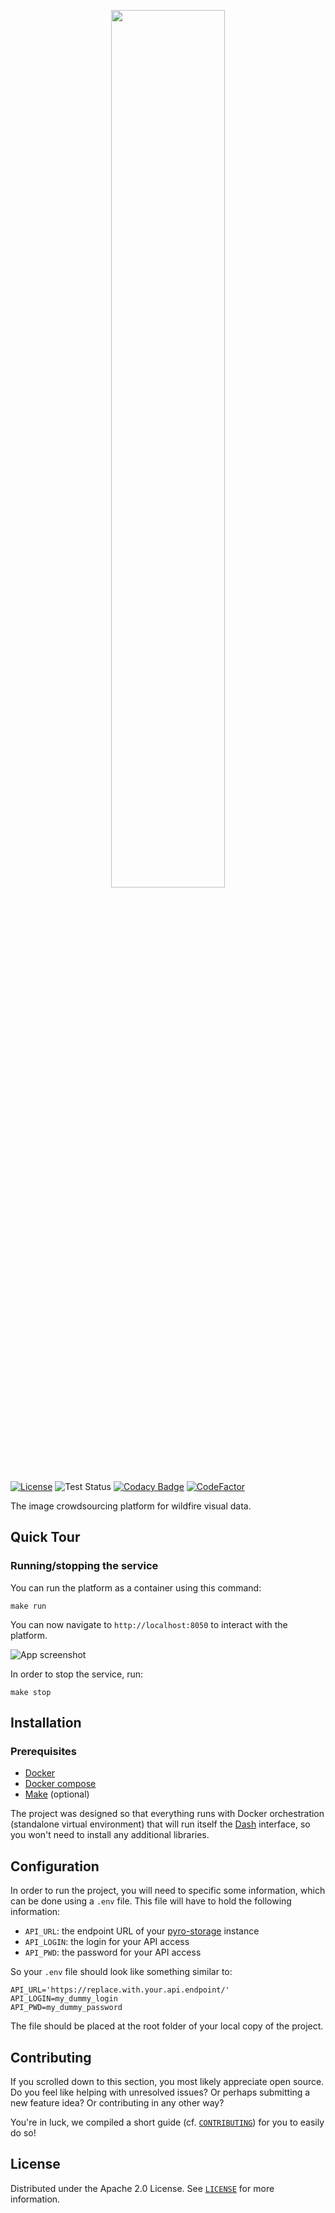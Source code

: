 <p align="center">
  <img src="https://pyronear.org/img/logo_letters.png" width="60%">
</p>

[![License](https://img.shields.io/badge/License-Apache%202.0-blue.svg)](LICENSE) ![Test Status](https://github.com/pyronear/pyro-crowdsourcer/workflows/tests/badge.svg)  [![Codacy Badge](https://app.codacy.com/project/badge/Grade/1c73a45c6b3f4bc88c6725d50a2771fe)](https://www.codacy.com/gh/pyronear/pyro-crowdsourcer/dashboard?utm_source=github.com&amp;utm_medium=referral&amp;utm_content=pyronear/pyro-crowdsourcer&amp;utm_campaign=Badge_Grade) [![CodeFactor](https://www.codefactor.io/repository/github/pyronear/pyro-crowdsourcer/badge)](https://www.codefactor.io/repository/github/pyronear/pyro-crowdsourcer)


The image crowdsourcing platform for wildfire visual data.

## Quick Tour

### Running/stopping the service

You can run the platform as a container using this command:

```shell
make run
```

You can now navigate to `http://localhost:8050` to interact with the platform.

![App screenshot](https://user-images.githubusercontent.com/26927750/173859047-d4e0a9ad-10d8-44cf-9e8b-a0835717b1b6.png)

In order to stop the service, run:
```shell
make stop
```

## Installation

### Prerequisites

- [Docker](https://docs.docker.com/engine/install/)
- [Docker compose](https://docs.docker.com/compose/)
- [Make](https://www.gnu.org/software/make/) (optional)

The project was designed so that everything runs with Docker orchestration (standalone virtual environment) that will run itself the [Dash](https://plotly.com/dash/) interface, so you won't need to install any additional libraries.

## Configuration

In order to run the project, you will need to specific some information, which can be done using a `.env` file.
This file will have to hold the following information:
- `API_URL`: the endpoint URL of your [pyro-storage](https://github.com/pyronear/pyro-storage) instance
- `API_LOGIN`: the login for your API access
- `API_PWD`: the password for your API access

So your `.env` file should look like something similar to:
```
API_URL='https://replace.with.your.api.endpoint/'
API_LOGIN=my_dummy_login
API_PWD=my_dummy_password
```

The file should be placed at the root folder of your local copy of the project.


## Contributing

If you scrolled down to this section, you most likely appreciate open source. Do you feel like helping with unresolved issues? Or perhaps submitting a new feature idea? Or contributing in any other way?

You're in luck, we compiled a short guide (cf. [`CONTRIBUTING`](CONTRIBUTING.md)) for you to easily do so!


## License

Distributed under the Apache 2.0 License. See [`LICENSE`](LICENSE) for more information.

